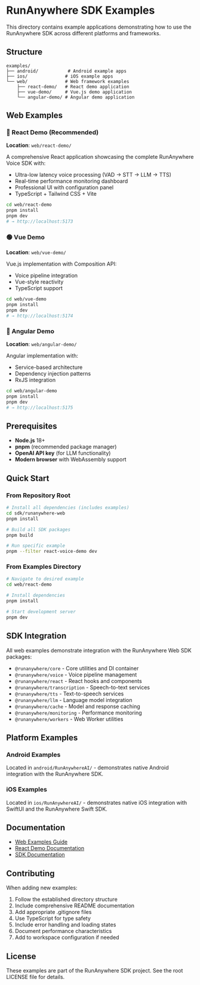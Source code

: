 # RunAnywhere SDK Examples

This directory contains example applications demonstrating how to use the RunAnywhere SDK across different platforms and frameworks.

## Structure

```
examples/
├── android/           # Android example apps
├── ios/              # iOS example apps
└── web/              # Web framework examples
    ├── react-demo/   # React demo application
    ├── vue-demo/     # Vue.js demo application
    └── angular-demo/ # Angular demo application
```

## Web Examples

### 🔵 React Demo (Recommended)
**Location**: `web/react-demo/`

A comprehensive React application showcasing the complete RunAnywhere Voice SDK with:
- Ultra-low latency voice processing (VAD → STT → LLM → TTS)
- Real-time performance monitoring dashboard
- Professional UI with configuration panel
- TypeScript + Tailwind CSS + Vite

```bash
cd web/react-demo
pnpm install
pnpm dev
# → http://localhost:5173
```

### 🟢 Vue Demo
**Location**: `web/vue-demo/`

Vue.js implementation with Composition API:
- Voice pipeline integration
- Vue-style reactivity
- TypeScript support

```bash
cd web/vue-demo
pnpm install
pnpm dev
# → http://localhost:5174
```

### 🔴 Angular Demo
**Location**: `web/angular-demo/`

Angular implementation with:
- Service-based architecture
- Dependency injection patterns
- RxJS integration

```bash
cd web/angular-demo
pnpm install
pnpm dev
# → http://localhost:5175
```

## Prerequisites

- **Node.js** 18+
- **pnpm** (recommended package manager)
- **OpenAI API key** (for LLM functionality)
- **Modern browser** with WebAssembly support

## Quick Start

### From Repository Root
```bash
# Install all dependencies (includes examples)
cd sdk/runanywhere-web
pnpm install

# Build all SDK packages
pnpm build

# Run specific example
pnpm --filter react-voice-demo dev
```

### From Examples Directory
```bash
# Navigate to desired example
cd web/react-demo

# Install dependencies
pnpm install

# Start development server
pnpm dev
```

## SDK Integration

All web examples demonstrate integration with the RunAnywhere Web SDK packages:

- `@runanywhere/core` - Core utilities and DI container
- `@runanywhere/voice` - Voice pipeline management
- `@runanywhere/react` - React hooks and components
- `@runanywhere/transcription` - Speech-to-text services
- `@runanywhere/tts` - Text-to-speech services
- `@runanywhere/llm` - Language model integration
- `@runanywhere/cache` - Model and response caching
- `@runanywhere/monitoring` - Performance monitoring
- `@runanywhere/workers` - Web Worker utilities

## Platform Examples

### Android Examples
Located in `android/RunAnywhereAI/` - demonstrates native Android integration with the RunAnywhere SDK.

### iOS Examples
Located in `ios/RunAnywhereAI/` - demonstrates native iOS integration with SwiftUI and the RunAnywhere Swift SDK.

## Documentation

- [Web Examples Guide](web/README.md)
- [React Demo Documentation](web/react-demo/README.md)
- [SDK Documentation](../sdk/runanywhere-web/README.md)

## Contributing

When adding new examples:

1. Follow the established directory structure
2. Include comprehensive README documentation
3. Add appropriate .gitignore files
4. Use TypeScript for type safety
5. Include error handling and loading states
6. Document performance characteristics
7. Add to workspace configuration if needed

## License

These examples are part of the RunAnywhere SDK project. See the root LICENSE file for details.

